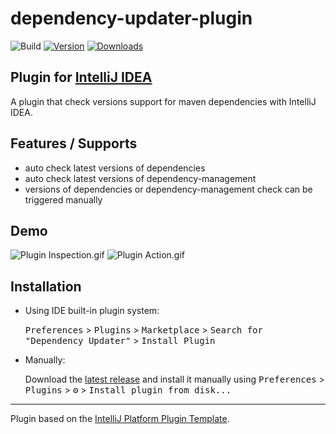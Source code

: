 # dependency-updater-plugin

![Build](https://github.com/SaharaG/dependency-updater-plugin/workflows/Build/badge.svg)
[![Version](https://img.shields.io/jetbrains/plugin/v/14859-dependency-updater.svg)](https://plugins.jetbrains.com/plugin/14859-dependency-updater)
[![Downloads](https://img.shields.io/jetbrains/plugin/d/14859-dependency-updater.svg)](https://plugins.jetbrains.com/plugin/14859-dependency-updater)

## Plugin for [IntelliJ IDEA](http://plugins.jetbrains.com/plugin/14859-dependency-updater)
<!-- Plugin description -->
A plugin that check versions support for maven dependencies with IntelliJ IDEA.

Features / Supports
--------
- auto check latest versions of dependencies
- auto check latest versions of dependency-management
- versions of dependencies or dependency-management check can be triggered manually
<!-- Plugin description end -->

Demo
-------
![Plugin Inspection.gif](https://i.loli.net/2020/08/12/heLCYMUPKmW4l5H.gif)
![Plugin Action.gif](https://i.loli.net/2020/08/12/34zMFRL786opK2T.gif)

## Installation

- Using IDE built-in plugin system:
  
  <kbd>Preferences</kbd> > <kbd>Plugins</kbd> > <kbd>Marketplace</kbd> > <kbd>Search for "Dependency Updater"</kbd> >
  <kbd>Install Plugin</kbd>
  
- Manually:

  Download the [latest release](https://github.com/SaharaG/dependency-updater-plugin/releases/latest) and install it manually using
  <kbd>Preferences</kbd> > <kbd>Plugins</kbd> > <kbd>⚙️</kbd> > <kbd>Install plugin from disk...</kbd>


---
Plugin based on the [IntelliJ Platform Plugin Template][template].

[template]: https://github.com/JetBrains/intellij-platform-plugin-template

